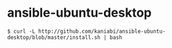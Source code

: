 # ansible-ubuntu-desktop

```
$ curl -L http://github.com/kaniabi/ansible-ubuntu-desktop/blob/master/install.sh | bash
```
